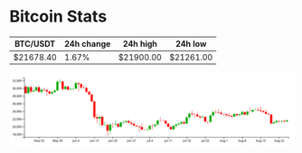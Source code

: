 # Bitcoin Stats

BTC/USDT|24h change|24h high|24h low|
|---|---|---|---|
|$21678.40|1.67%|$21900.00|$21261.00|

<img src="./chart.svg">
